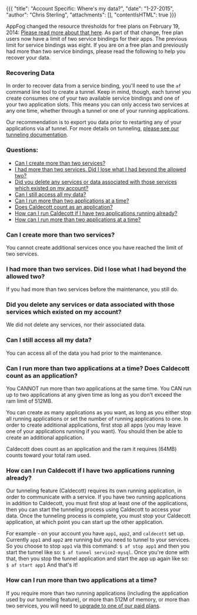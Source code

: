 {{{
  "title": "Account Specific: Where's my data?",
  "date": "1-27-2015",
  "author": "Chris Sterling",
  "attachments": [],
  "contentIsHTML": true
}}}

<p>AppFog changed the resource thresholds for free plans on February 19, 2014: <a href="http://blog.appfog.com/changes-to-appfog-free-plans/">Please read more about that here</a>. As part of that change, free plan users now have a limit of two service bindings for their apps. The previous limit for service bindings was eight. If you are on a free plan and previously had more than two service bindings, please read the following to help you recover your data.</p>
<h3>Recovering Data</h3>
<p>In order to recover data from a service binding, you'll need to use the <code>af</code> command line tool to create a tunnel. Keep in mind, though, each tunnel you create consumes one of your two available service bindings and one of your two application slots. This means you can only access two services at any one time, whether through a tunnel or one of your running applications.</p>
<p>Our recommendation is to export you data prior to restarting any of your applications via af tunnel. For more details on tunneling, <a href="https://docs.appfog.com/services/tunneling">please see our tunneling documentation</a>.</p>
<h3>Questions:</h3>
<ul>
<li><a href="#servicelimit">Can I create more than two services?</a></li>
<li><a href="#morethantwo">I had more than two services. Did I lose what I had beyond the allowed two?</a></li>
<li><a href="#didyoudelete">Did you delete any services or data associated with those services which existed on my account?</a></li>
<li><a href="#caniaccess">Can I still access all my data?</a></li>
<li><a href="#morethantwoapps">Can I run more than two applications at a time?</a></li>
<li><a href="#morethantwoapps">Does Caldecott count as an application?</a></li>
<li><a href="#runcald">How can I run Caldecott if I have two applications running already?</a></li>
<li><a href="#upgrade">How can I run more than two applications at a time?</a></li>
</ul>
<h3 id="servicelimit">Can I create more than two services?</h3>
<p>You cannot create additional services once you have reached the limit of two services.</p>
<h3 id="morethantwo">I had more than two services. Did I lose what I had beyond the allowed two?</h3>
<p>If you had more than two services before the maintenance, you still do.</p>
<h3 id="didyoudelete">Did you delete any services or data associated with those services which existed on my account?</h3>
<p>We did not delete any services, nor their associated data.</p>
<h3 id="caniaccess">Can I still access all my data?</h3>
<p>You can access all of the data you had prior to the maintenance.</p>
<h3 id="morethantwoapps">Can I run more than two applications at a time? Does Caldecott count as an application?</h3>
<p>You CANNOT run more than two applications at the same time. You CAN run up to two applications at any given time as long as you don't exceed the ram limit of 512MB.</p>
<p>You can create as many applications as you want, as long as you either stop all running applications or set the number of running applications to one. In order to create additional applications, first stop all apps (you may leave one of your applications running if you want). You should then be able to create an additional application.</p>
<p>Caldecott does count as an application and the ram it requires (64MB) counts toward your total ram used.</p>
<h3 id="runcald">How can I run Caldecott if I have two applications running already?</h3>
<p>Our tunneling feature (Caldecott) requires its own running application, in order to communicate with a service. If you have two running applications in addition to Caldecott, you must first stop at least one of the applications, then you can start the tunneling process using Caldecott to access your data. Once the tunneling process is complete, you must stop your Caldecott application, at which point you can start up the other application.</p>
<p>For example - on your account you have <code>app1</code>, <code>app2</code>, and <code>caldecott</code> set up. Currently <code>app1</code> and <code>app2</code> are running but you need to tunnel to your services. So you choose to stop <code>app1</code> via this command: <code>$ af stop app1</code> and then you start the tunnel like so: <code>$ af tunnel service2-mysql</code>. Once you're done with that, then you stop the tunnel application and start the app up again like so: <code>$ af start app1</code> And that's it!</p>
<h3 id="upgrade">How can I run more than two applications at a time?</h3>
<p>If you require more than two running applications (including the application used by our tunneling feature), or more than 512M of memory, or more than two services, you will need to <a href="http://www.appfog.com/products/appfog/pricing/">upgrade to one of our paid plans</a>.</p>
